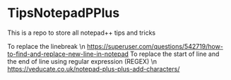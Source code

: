 # TipsNotepadPPlus
This is a repo to store all notepad++ tips and tricks


To replace the linebreak \n
https://superuser.com/questions/542719/how-to-find-and-replace-new-line-in-notepad
To replace the start of line and the end of line using regular expression (REGEX) \n
https://veducate.co.uk/notepad-plus-plus-add-characters/

